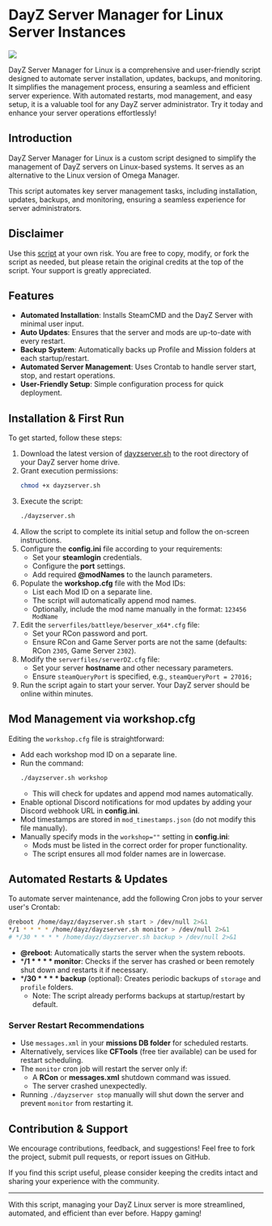 # DayZ Server Manager for Linux Server Instances

![](https://edge-prodberiffagroup.b-cdn.net/web/dayzservermanagerheadlinegifsmall.gif)

DayZ Server Manager for Linux is a comprehensive and user-friendly script designed to automate server installation, updates, backups, and monitoring. It simplifies the management process, ensuring a seamless and efficient server experience. With automated restarts, mod management, and easy setup, it is a valuable tool for any DayZ server administrator. Try it today and enhance your server operations effortlessly!

## Introduction

DayZ Server Manager for Linux is a custom script designed to simplify the management of DayZ servers on Linux-based systems. It serves as an alternative to the Linux version of Omega Manager.

This script automates key server management tasks, including installation, updates, backups, and monitoring, ensuring a seamless experience for server administrators.

## Disclaimer

Use this [script](https://github.com/fiskce/DayZ-Server-Manager-Linux) at your own risk. You are free to copy, modify, or fork the script as needed, but please retain the original credits at the top of the script. Your support is greatly appreciated.

## Features

- **Automated Installation**: Installs SteamCMD and the DayZ Server with minimal user input.
- **Auto Updates**: Ensures that the server and mods are up-to-date with every restart.
- **Backup System**: Automatically backs up Profile and Mission folders at each startup/restart.
- **Automated Server Management**: Uses Crontab to handle server start, stop, and restart operations.
- **User-Friendly Setup**: Simple configuration process for quick deployment.

## Installation & First Run

To get started, follow these steps:

1. Download the latest version of [dayzserver.sh](https://raw.githubusercontent.com/fiskce/DayZ-Server-Manager-Linux/refs/heads/main/dayzserver.sh) to the root directory of your DayZ server home drive.
2. Grant execution permissions:
   ```sh
   chmod +x dayzserver.sh
   ```
3. Execute the script:
   ```sh
   ./dayzserver.sh
   ```
4. Allow the script to complete its initial setup and follow the on-screen instructions.
5. Configure the **config.ini** file according to your requirements:
   - Set your **steamlogin** credentials.
   - Configure the **port** settings.
   - Add required **@modNames** to the launch parameters.
6. Populate the **workshop.cfg** file with the Mod IDs:
   - List each Mod ID on a separate line.
   - The script will automatically append mod names.
   - Optionally, include the mod name manually in the format: `123456 ModName`
7. Edit the `serverfiles/battleye/beserver_x64*.cfg` file:
   - Set your RCon password and port.
   - Ensure RCon and Game Server ports are not the same (defaults: RCon `2305`, Game Server `2302`).
8. Modify the `serverfiles/serverDZ.cfg` file:
   - Set your server **hostname** and other necessary parameters.
   - Ensure `steamQueryPort` is specified, e.g., `steamQueryPort = 27016;`
9. Run the script again to start your server. Your DayZ server should be online within minutes.

## Mod Management via workshop.cfg

Editing the `workshop.cfg` file is straightforward:

- Add each workshop mod ID on a separate line.
- Run the command:
  ```sh
  ./dayzserver.sh workshop
  ```
  - This will check for updates and append mod names automatically.
- Enable optional Discord notifications for mod updates by adding your Discord webhook URL in **config.ini**.
- Mod timestamps are stored in `mod_timestamps.json` (do not modify this file manually).
- Manually specify mods in the `workshop=""` setting in **config.ini**:
  - Mods must be listed in the correct order for proper functionality.
  - The script ensures all mod folder names are in lowercase.

## Automated Restarts & Updates

To automate server maintenance, add the following Cron jobs to your server user's Crontab:

```sh
@reboot /home/dayz/dayzserver.sh start > /dev/null 2>&1
*/1 * * * * /home/dayz/dayzserver.sh monitor > /dev/null 2>&1
# */30 * * * * /home/dayz/dayzserver.sh backup > /dev/null 2>&1
```

- **@reboot**: Automatically starts the server when the system reboots.
- ***/1 * * * * monitor**: Checks if the server has crashed or been remotely shut down and restarts it if necessary.
- ***/30 * * * * backup** (optional): Creates periodic backups of `storage` and `profile` folders.
  - Note: The script already performs backups at startup/restart by default.

### Server Restart Recommendations

- Use `messages.xml` in your **missions DB folder** for scheduled restarts.
- Alternatively, services like **CFTools** (free tier available) can be used for restart scheduling.
- The `monitor` cron job will restart the server only if:
  - A **RCon** or **messages.xml** shutdown command was issued.
  - The server crashed unexpectedly.
- Running `./dayzserver stop` manually will shut down the server and prevent `monitor` from restarting it.

## Contribution & Support

We encourage contributions, feedback, and suggestions! Feel free to fork the project, submit pull requests, or report issues on GitHub.

If you find this script useful, please consider keeping the credits intact and sharing your experience with the community.

---

With this script, managing your DayZ Linux server is more streamlined, automated, and efficient than ever before. Happy gaming!

